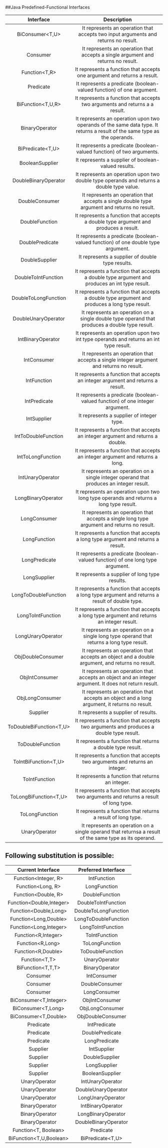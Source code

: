 ##Java Predefined-Functional Interfaces


|        Interface        |                                                        Description                                                        |
|:-----------------------:|:-------------------------------------------------------------------------------------------------------------------------:|
|     BiConsumer<T,U>     |                    It represents an operation that accepts two input arguments and returns no result.                     |
|       Consumer<T>       |                     It represents an operation that accepts a single argument and returns no result.                      |
|      Function<T,R>      |                         It represents a function that accepts one argument and returns a result.                          |
|      Predicate<T>       |                           It represents a predicate (boolean-valued function) of one argument.                            |
|    BiFunction<T,U,R>    |                        It represents a function that accepts two arguments and returns a a result.                        |
|    BinaryOperator<T>    | It represents an operation upon two operands of the same data type. It returns a result of the same type as the operands. |
|    BiPredicate<T,U>     |                           It represents a predicate (boolean-valued function) of two arguments.                           |
|     BooleanSupplier     |                                    It represents a supplier of boolean-valued results.                                    |
|  DoubleBinaryOperator   |                 It represents an operation upon two double type operands and returns a double type value.                 |
|     DoubleConsumer      |               It represents an operation that accepts a single double type argument and returns no result.                |
|    DoubleFunction<R>    |                    It represents a function that accepts a double type argument and produces a result.                    |
|     DoublePredicate     |                     It represents a predicate (boolean-valued function) of one double type argument.                      |
|     DoubleSupplier      |                                     It represents a supplier of double type results.                                      |
|   DoubleToIntFunction   |               It represents a function that accepts a double type argument and produces an int type result.               |
|  DoubleToLongFunction   |               It represents a function that accepts a double type argument and produces a long type result.               |
|   DoubleUnaryOperator   |              It represents an operation on a single double type operand that produces a double type result.               |
|    IntBinaryOperator    |                   It represents an operation upon two int type operands and returns an int type result.                   |
|      IntConsumer	       |                 It represents an operation that accepts a single integer argument and returns no result.                  |
|     IntFunction<R>      |                      It represents a function that accepts an integer argument and returns a result.                      |
|      IntPredicate       |                       It represents a predicate (boolean-valued function) of one integer argument.                        |
|      IntSupplier	       |                                         It represents a supplier of integer type.                                         |
|  IntToDoubleFunction	   |                     It represents a function that accepts an integer argument and returns a double.                       |
|    IntToLongFunction    |                       It represents a function that accepts an integer argument and returns a long.                       |
|    IntUnaryOperator     |                  It represents an operation on a single integer operand that produces an integer result.                  |
|   LongBinaryOperator	   |                  It represents an operation upon two long type operands and returns a long type result.                   |
|      LongConsumer       |                It represents an operation that accepts a single long type argument and returns no result.                 |
|     LongFunction<R>     |                     It represents a function that accepts a long type argument and returns a result.                      |
|      LongPredicate      |                      It represents a predicate (boolean-valued function) of one long type argument.                       |
|      LongSupplier       |                                      It represents a supplier of long type results.                                       |
|  LongToDoubleFunction   |              It represents a function that accepts a long type argument and returns a result of double type.              |
|    LongToIntFunction    |                 It represents a function that accepts a long type argument and returns an integer result.                 |
|    LongUnaryOperator    |                 It represents an operation on a single long type operand that returns a long type result.                 |
|  ObjDoubleConsumer<T>   |              It represents an operation that accepts an object and a double argument, and returns no result.              |
|    ObjIntConsumer<T>    |           It represents an operation that accepts an object and an integer argument. It does not return result.           |
|   ObjLongConsumer<T>    |               It represents an operation that accepts an object and a long argument, it returns no result.                |
|       Supplier<T>       |                                           It represents a supplier of results.                                            |
| ToDoubleBiFunction<T,U> |                  It represents a function that accepts two arguments and produces a double type result.                   |
|   ToDoubleFunction<T>   |                                It represents a function that returns a double type result.                                |
|  ToIntBiFunction<T,U>   |                        It represents a function that accepts two arguments and returns an integer.                        |
|    ToIntFunction<T>     |                                     It represents a function that returns an integer.                                     |
|  ToLongBiFunction<T,U>  |                  It represents a function that accepts two arguments and returns a result of long type.                   |
|    ToLongFunction<T>    |                               It represents a function that returns a result of long type.                                |
|    UnaryOperator<T>     |          It represents an operation on a single operand that returnsa a result of the same type as its operand.           |
  
  
  
## Following substitution is possible:

| 	Current Interface 	 | Preferred Interface  |
|:----------------------:|:--------------------:|
|Function<Integer, R>	 | IntFunction<R>		|
|Function<Long, R> 		 | LongFunction<R>      |
|Function<Double, R>	 | DoubleFunction<R>    |
|Function<Double,Integer>| DoubleToIntFunction  |
|Function<Double,Long>	 | DoubleToLongFunction |
|Function<Long,Double>	 | LongToDoubleFunction |
|Function<Long,Integer>	 | LongToIntFunction    |
|Function<R,Integer>	 | ToIntFunction<R>     |
|Function<R,Long>		 | ToLongFunction<R>    |
|Function<R,Double>		 | ToDoubleFunction<R>  |
|Function<T,T>			 | UnaryOperator<T>     |
|BiFunction<T,T,T>		 | BinaryOperator<T>    |
|Consumer<Integer>		 | IntConsumer          |
|Consumer<Double>		 | DoubleConsumer       |
|Consumer<Long>			 | LongConsumer         |
|BiConsumer<T,Integer>	 | ObjIntConsumer<T>    |
|BiConsumer<T,Long>		 | ObjLongConsumer<T>   |
|BiConsumer<T,Double>	 | ObjDoubleConsumer<T> |
|Predicate<Integer>		 | IntPredicate         |
|Predicate<Double>		 | DoublePredicate      |
|Predicate<Long>		 | LongPredicate        |
|Supplier<Integer>		 | IntSupplier          |
|Supplier<Double>		 | DoubleSupplier       |
|Supplier<Long>			 | LongSupplier         |
|Supplier<Boolean>		 | BooleanSupplier      |
|UnaryOperator<Integer>	 | IntUnaryOperator     |
|UnaryOperator<Double>	 | DoubleUnaryOperator  |
|UnaryOperator<Long>	 | LongUnaryOperator    |
|BinaryOperator<Integer> | IntBinaryOperator    |
|BinaryOperator<Long>	 | LongBinaryOperator   |
|BinaryOperator<Double>	 | DoubleBinaryOperator |
|Function<T, Boolean>	 | Predicate<T>         |
|BiFunction<T,U,Boolean> | BiPredicate<T,U>     |
  

